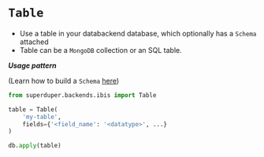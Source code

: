 # `Table`

- Use a table in your databackend database, which optionally has a `Schema` attached
- Table can be a `MongoDB` collection or an SQL table.

***Usage pattern***

(Learn how to build a `Schema` [here](schema))

```python
from superduper.backends.ibis import Table

table = Table(
    'my-table',
    fields={'<field_name': '<datatype>', ...}
)

db.apply(table)
```